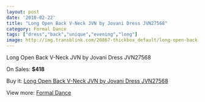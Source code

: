 ```yaml
---
layout: post
date: '2018-02-22'
title: "Long Open Back V-Neck JVN by Jovani Dress JVN27568"
category: Formal Dance
tags: ["dress","back","unique","evening","long"]
image: http://img.transblink.com/20867-thickbox_default/long-open-back-v-neck-jvn-by-jovani-dress-jvn27568.jpg
---
```

Long Open Back V-Neck JVN by Jovani Dress JVN27568

On Sales: **$418**
<a href="https://www.transblink.com/en/formal-dance/6608-long-open-back-v-neck-jvn-by-jovani-dress-jvn27568.html"><amp-img layout="responsive" width="600" height="600" src="//img.transblink.com/20867-thickbox_default/long-open-back-v-neck-jvn-by-jovani-dress-jvn27568.jpg" alt="Long Open Back V-Neck JVN by Jovani Dress JVN27568 0" /></a>
<a href="https://www.transblink.com/en/formal-dance/6608-long-open-back-v-neck-jvn-by-jovani-dress-jvn27568.html"><amp-img layout="responsive" width="600" height="600" src="//img.transblink.com/20869-thickbox_default/long-open-back-v-neck-jvn-by-jovani-dress-jvn27568.jpg" alt="Long Open Back V-Neck JVN by Jovani Dress JVN27568 1" /></a>
<a href="https://www.transblink.com/en/formal-dance/6608-long-open-back-v-neck-jvn-by-jovani-dress-jvn27568.html"><amp-img layout="responsive" width="600" height="600" src="//img.transblink.com/20868-thickbox_default/long-open-back-v-neck-jvn-by-jovani-dress-jvn27568.jpg" alt="Long Open Back V-Neck JVN by Jovani Dress JVN27568 2" /></a>

Buy it: [Long Open Back V-Neck JVN by Jovani Dress JVN27568](https://www.transblink.com/en/formal-dance/6608-long-open-back-v-neck-jvn-by-jovani-dress-jvn27568.html "Long Open Back V-Neck JVN by Jovani Dress JVN27568")

View more: [Formal Dance](https://www.transblink.com/en/6-formal-dance "Formal Dance")